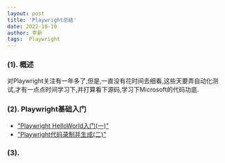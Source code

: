 ```yaml
---
layout: post
title: 'Playwright总结' 
date: 2022-10-10
author: 李新
tags:  Playwright
---
```



### (1). 概述
对Playwright关注有一年多了,但是,一直没有花时间去细看,这些天要弄自动化测试,才有一点点时间学习下,并打算看下源码,学习下Microsoft的代码功底. 

### (2). Playwright基础入门
+ ["Playwright HelloWorld入门(一)"](/2022/10/09/Playwright-Hello-World.html) 
+ ["Playwright代码录制并生成(二)"](/2022/10/09/Playwright-CodeGen.html) 

### (3). 